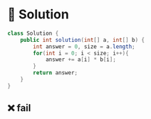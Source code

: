 # 📕 Solution

```java
class Solution {
    public int solution(int[] a, int[] b) {
        int answer = 0, size = a.length;
        for(int i = 0; i < size; i++){
            answer += a[i] * b[i];
        }
        return answer;
    }
}
```

## ❌ fail

```java

```
